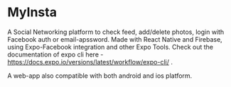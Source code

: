 # MyInsta

A Social Networking platform to check feed, add/delete photos, login with Facebook auth or email-apssword.
Made with React Native and Firebase, using Expo-Facebook integration and other Expo Tools.
Check out the documentation of expo cli here - https://docs.expo.io/versions/latest/workflow/expo-cli/ .

A web-app also compatible with both android and ios platform.